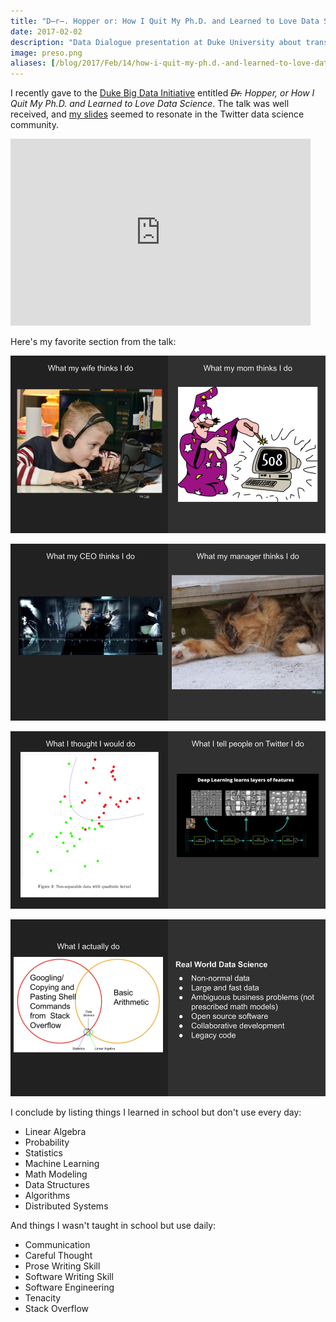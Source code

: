 ```yaml
---
title: "D̶r̶. Hopper or: How I Quit My Ph.D. and Learned to Love Data Science"
date: 2017-02-02
description: "Data Dialogue presentation at Duke University about transitioning from academia to data science."
image: preso.png
aliases: [/blog/2017/Feb/14/how-i-quit-my-ph.d.-and-learned-to-love-data-science/, /blog/how-i-quit-my-ph.d.-and-learned-to-love-data-science/]
---
```


I recently gave to the [Duke Big Data Initiative](http://bigdata.duke.edu/) entitled _<s>Dr.</s> Hopper, or How I Quit My Ph.D. and Learned to Love Data Science_. The talk was well received, and [my slides](https://twitter.com/tdhopper/status/827239362404433922/photo/1) seemed to resonate in the Twitter data science community.


<div class="embed-responsive embed-responsive-16by9">
<iframe src="https://docs.google.com/presentation/d/1_wdSh2PFxiqBegt5PcatbEiQaganlgdb5bH7V2jHXZI/embed?start=false&loop=false&delayms=10000" frameborder="0" width="480" height="299" allowfullscreen="true" mozallowfullscreen="true" webkitallowfullscreen="true"></iframe>
</div>



Here's my favorite section from the talk:

![Slide 1](dd1.png)

![Slide 2](dd2.png)

![Slide 3](dd3.png)

![Slide 4](dd4.png)

I conclude by listing things I learned in school but don't use every day:

* Linear Algebra
* Probability
* Statistics
* Machine Learning
* Math Modeling
* Data Structures
* Algorithms
* Distributed Systems

And things I wasn't taught in school but use daily:

* Communication
* Careful Thought
* Prose Writing Skill
* Software Writing Skill
* Software Engineering
* Tenacity
* Stack Overflow
